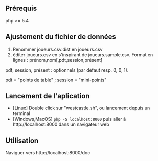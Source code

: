 ## Pr&eacute;requis

php >= 5.4

## Ajustement du fichier de donn&eacute;es

 1. Renommer joueurs.csv.dist en joueurs.csv
 2. &eacute;diter joueurs.csv en s'inspirant de joueurs.sample.csv. Format en lignes : pr&eacute;nom,nom[,pdt,session,pr&eacute;sent]

pdt, session, pr&eacute;sent : optionnels (par d&eacute;faut resp. 0, 0, 1).

pdt = "points de table" ; session = "mini-points"

## Lancement de l'aplication

 - [Linux] Double click sur "westcastle.sh", ou lancement depuis un terminal
 - [Windows,MacOS] `php -S localhost:8000` puis aller &agrave; http://localhost:8000 dans un navigateur web

## Utilisation

Naviguer vers http://localhost:8000/doc
